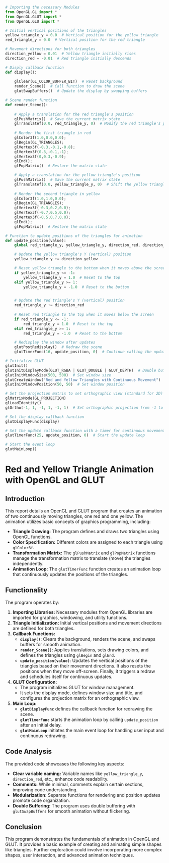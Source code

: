 ```python
# Importing the necessary Modules 
from OpenGL.GL import *
from OpenGL.GLUT import *
from OpenGL.GLU import *

# Initial vertical positions of the triangles
yellow_triangle_y = 0.0  # Vertical position for the yellow triangle
red_triangle_y = 0.0  # Vertical position for the red triangle

# Movement directions for both triangles
direction_yellow = 0.01  # Yellow triangle initially rises
direction_red = -0.01  # Red triangle initially descends

# Disply callback function
def display():
    
    glClear(GL_COLOR_BUFFER_BIT)  # Reset background
    render_Scene()  # Call function to draw the scene
    glutSwapBuffers()  # Update the display by swapping buffers

# Scene render function
def render_Scene():
    
    # Apply a translation for the red triangle's position
    glPushMatrix()  # Save the current matrix state
    glTranslatef(0.0, red_triangle_y, 0)  # Modify the red triangle's position vertically
    
    # Render the first triangle in red
    glColor3f(1.0,0.0,0.0);
    glBegin(GL_TRIANGLES);
    glVertex3f(-0.3,-0.1,-0.8);
    glVertex3f(0.3,-0.1,-1);
    glVertex3f(0,0.3,-0.9);
    glEnd();
    glPopMatrix()  # Restore the matrix state

    # Apply a translation for the yellow triangle's position
    glPushMatrix()  # Save the current matrix state
    glTranslatef(0.0, yellow_triangle_y, 0)  # Shift the yellow triangle vertically
    
    # Render the second triangle in yellow
    glColor3f(1.0,1.0,0.0);
    glBegin(GL_TRIANGLES);
    glVertex3f(-0.3,0.2,0.0);
    glVertex3f(-0.7,0.5,0.0);
    glVertex3f(-0.5,0.7,0.0);
    glEnd();
    glPopMatrix()  # Restore the matrix state

# Function to update positions of the triangles for animation
def update_position(value):
    global red_triangle_y, yellow_triangle_y, direction_red, direction_yellow

    # Update the yellow triangle's Y (vertical) position
    yellow_triangle_y += direction_yellow

    # Reset yellow triangle to the bottom when it moves above the screen
    if yellow_triangle_y <= -1:
        yellow_triangle_y = 1.0  # Reset to the top
    elif yellow_triangle_y >= 1:
        yellow_triangle_y = -1.0  # Reset to the bottom


    # Update the red triangle's Y (vertical) position
    red_triangle_y += direction_red
    
    # Reset red triangle to the top when it moves below the screen
    if red_triangle_y <= -1:
        red_triangle_y = 1.0  # Reset to the top
    elif red_triangle_y >= 1:
        red_triangle_y = -1.0  # Reset to the bottom

    # Redisplay the window after updates
    glutPostRedisplay()  # Redraw the scene
    glutTimerFunc(16, update_position, 0)  # Continue calling the update function

# Initialize GLUT
glutInit()
glutInitDisplayMode(GLUT_RGBA | GLUT_DOUBLE | GLUT_DEPTH)  # Double buffer and RGB
glutInitWindowSize(500, 500)  # Set window size
glutCreateWindow("Red and Yellow Triangles with Continuous Movement")  # Create window with title
glutInitWindowPosition(50, 50)  # Set window position

# Set the projection matrix to set orthographic view (standard for 2D)
glMatrixMode(GL_PROJECTION)
glLoadIdentity()
glOrtho(-1, 1, -1, 1, -1, 1)  # Set orthographic projection from -1 to 1

# Set the display callback function
glutDisplayFunc(display)

# Set the update callback function with a timer for continuous movement
glutTimerFunc(25, update_position, 0)  # Start the update loop

# Start the event loop
glutMainLoop()


```


# Red and Yellow Triangle Animation with OpenGL and GLUT

## Introduction

This report details an OpenGL and GLUT program that creates an animation of two continuously moving triangles, one red and one yellow. The animation utilizes basic concepts of graphics programming, including:

* **Triangle Drawing:** The program defines and draws two triangles using OpenGL functions.
* **Color Specification:** Different colors are assigned to each triangle using `glColor3f`.
* **Transformation Matrix:** The `glPushMatrix` and `glPopMatrix` functions manage the transformation matrix to translate (move) the triangles independently.
* **Animation Loop:** The `glutTimerFunc` function creates an animation loop that continuously updates the positions of the triangles.

## Functionality

The program operates by:

1. **Importing Libraries:** Necessary modules from OpenGL libraries are imported for graphics, windowing, and utility functions.
2. **Triangle Initialization:** Initial vertical positions and movement directions are defined for both triangles.
3. **Callback Functions:**
    * **`display()`**: Clears the background, renders the scene, and swaps buffers for smooth animation.
    * **`render_Scene()`**: Applies translations, sets drawing colors, and defines the triangles using `glBegin` and `glEnd`.
    * **`update_position(value)`**: Updates the vertical positions of the triangles based on their movement directions. It also resets the positions when they move off-screen. Finally, it triggers a redraw and schedules itself for continuous updates.
4. **GLUT Configuration:**
    * The program initializes GLUT for window management.
    * It sets the display mode, defines window size and title, and configures the projection matrix for an orthographic view.
5. **Main Loop:**
    * **`glutDisplayFunc`** defines the callback function for redrawing the scene.
    * **`glutTimerFunc`** starts the animation loop by calling `update_position` after an initial delay.
    * **`glutMainLoop`** initiates the main event loop for handling user input and continuous redrawing.

## Code Analysis

The provided code showcases the following key aspects:

* **Clear variable naming:** Variable names like `yellow_triangle_y`, `direction_red`, etc., enhance code readability.
* **Comments:** While minimal, comments explain certain sections, improving code understanding.
* **Modularization:** Separate functions for rendering and position updates promote code organization.
* **Double Buffering:** The program uses double buffering with `glutSwapBuffers` for smooth animation without flickering.

## Conclusion

This program demonstrates the fundamentals of animation in OpenGL and GLUT. It provides a basic example of creating and animating simple shapes like triangles. Further exploration could involve incorporating more complex shapes, user interaction, and advanced animation techniques.
